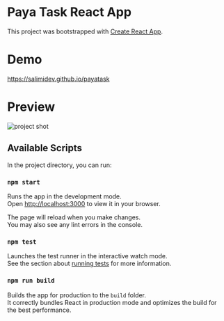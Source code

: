 # Paya Task React App

This project was bootstrapped with [Create React App](https://github.com/facebook/create-react-app).

# Demo 

https://salimidev.github.io/payatask

# Preview

![project shot](https://github.com/SalimiDev/payatask/blob/main/preview/preview.jpg?raw=true)

## Available Scripts

In the project directory, you can run:

### `npm start`

Runs the app in the development mode.\
Open [http://localhost:3000](http://localhost:3000) to view it in your browser.

The page will reload when you make changes.\
You may also see any lint errors in the console.

### `npm test`

Launches the test runner in the interactive watch mode.\
See the section about [running tests](https://facebook.github.io/create-react-app/docs/running-tests) for more information.

### `npm run build`

Builds the app for production to the `build` folder.\
It correctly bundles React in production mode and optimizes the build for the best performance.
